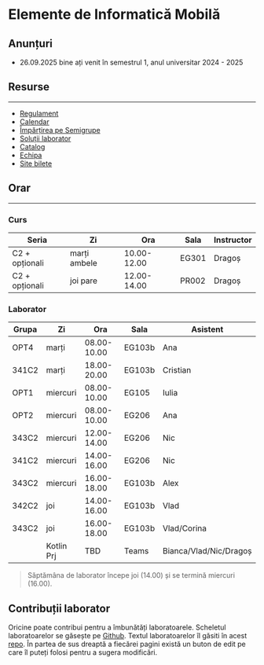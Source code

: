 # Elemente de Informatică Mobilă

## Anunțuri

* 26.09.2025 bine ați venit în semestrul 1, anul universitar 2024 - 2025

## Resurse
---

* [Regulament](resources/rules.md)
* [Calendar](resources/calendar.md)
* [Împărțirea pe Semigrupe](resources/groups.md)
* [Soluții laborator](https://github.com/eim-lab)
* [Catalog](https://docs.google.com/spreadsheets/d/1yu4tHd6AoyoBk2PLvV89t2lcwsp0kDz4QcBapZACvXw/edit?usp=sharing)
* [Echipa](resources/team.md)
* [Site bilete](http://wi-fi.cs.pub.ro/eim)


## Orar
---

### Curs

| **Seria**      | **Zi** | **Ora**     | **Sala** | **Instructor** |
|----------------|--------|-------------|----------|----------------|
| C2 + opționali | marți ambele | 10.00-12.00 | EG301    | Dragoș         |
| C2 + opționali | joi pare  | 12.00-14.00 | PR002    | Dragoș         |

### Laborator


| **Grupa** | **Zi**     | **Ora**     | **Sala** | **Asistent** |
|-----------|------------|-------------|----------|--------------|
| OPT4      | marți      | 08.00-10.00 | EG103b   | Ana          |
| 341C2     | marți      | 18.00-20.00 | EG103b   | Cristian     |
| OPT1      | miercuri   | 08.00-10.00 | EG105    | Iulia        |
| OPT2      | miercuri   | 08.00-10.00 | EG206    | Ana          |
| 343C2     | miercuri   | 12.00-14.00 | EG206    | Nic          |
| 341C2     | miercuri   | 14.00-16.00 | EG206    | Nic          |
| 343C2     | miercuri   | 16.00-18.00 | EG103b   | Alex         |
| 342C2     | joi        | 14.00-16.00 | EG103b   | Vlad         |
| 343C2     | joi        | 16.00-18.00 | EG103b   | Vlad/Corina  |
|           | Kotlin Prj | TBD         | Teams    | Bianca/Vlad/Nic/Dragoș  |

> Săptămâna de laborator începe joi (14.00) și se termină miercuri (16.00). 

## Contribuții laborator
Oricine poate contribui pentru a îmbunătăți laboratoarele. Scheletul
laboratoarelor se găsește pe
[Github](https://github.com/orgs/eim-lab/repositories). Textul
laboratoarelor îl găsiti în acest [repo](https://gitlab.cs.pub.ro/eim/eim.pages.upb.ro).
În partea de sus dreaptă a fiecărei pagini există un buton de edit pe care îl
puteți folosi pentru a sugera modificări.

